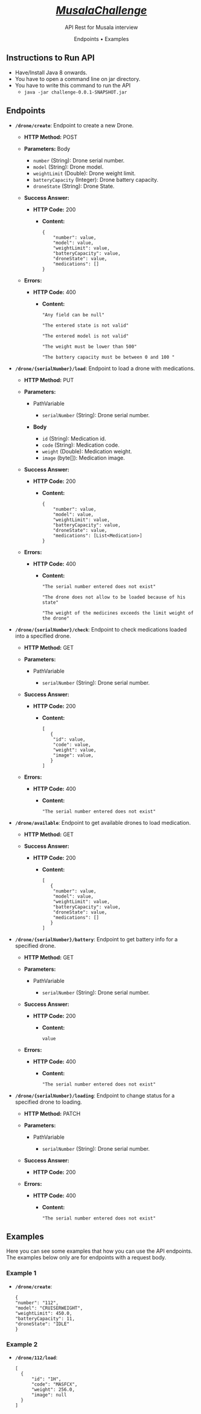 <h1 align="center"><u><i>MusalaChallenge</i></u></h1>

<p align="center">
  API Rest for Musala interview
</p>

<div align="center">
  <span>Endpoints</span> •
  <span>Examples</span>
</div>

## Instructions to Run API
- Have/Install Java 8 onwards.
- You have to open a command line on jar directory.
- You have to write this command to run the API
  - `java -jar challenge-0.0.1-SNAPSHOT.jar`


## Endpoints

- **`/drone/create`**: Endpoint to create a new Drone.

    - **HTTP Method:** POST
    - **Parameters:** Body

        - `number` (String): Drone serial number.
        - `model` (String): Drone model.
        - `weightLimit` (Double): Drone weight limit.
        - `batteryCapacity` (Integer): Drone battery capacity.
        - `droneState` (String): Drone State.

    - **Success Answer:**

        - **HTTP Code:** 200
          - **Content:**

            ```
            {
                "number": value,
                "model": value,
                "weightLimit": value,
                "batteryCapacity": value,
                "droneState": value,
                "medications": [] 
            }
            ```

    - **Errors:**

        - **HTTP Code:** 400
            - **Content:**

              ```
              "Any field can be null"
              ```
              ```
              "The entered state is not valid"
              ```
              ```
              "The entered model is not valid"
              ```
              ```
              "The weight must be lower than 500"
              ```
              ```
              "The battery capacity must be between 0 and 100 "
              ```

- **`/drone/{serialNumber}/load`**: Endpoint to load a drone with medications.

    - **HTTP Method:** PUT
    - **Parameters:** 
      - PathVariable

          - `serialNumber` (String): Drone serial number.
      
      - **Body**
        - `id` (String): Medication id.
        - `code` (String): Medication code.
        - `weight` (Double): Medication weight.
        - `image` (byte[]): Medication image.

    - **Success Answer:**

        - **HTTP Code:** 200
            - **Content:**

              ```
              {
                  "number": value,
                  "model": value,
                  "weightLimit": value,
                  "batteryCapacity": value,
                  "droneState": value,
                  "medications": [List<Medication>] 
              }
              ```

    - **Errors:**

        - **HTTP Code:** 400
            - **Content:**

              ```
              "The serial number entered does not exist"
              ```
              ```
              "The drone does not allow to be loaded because of his state"
              ```
              ```
              "The weight of the medicines exceeds the limit weight of the drone"
              ```

- **`/drone/{serialNumber}/check`**: Endpoint to check medications loaded into a specified drone.

    - **HTTP Method:** GET
    - **Parameters:**
        - PathVariable

            - `serialNumber` (String): Drone serial number.

    - **Success Answer:**

        - **HTTP Code:** 200
            - **Content:**

              ```
              [
                 {
                  "id": value,
                  "code": value,
                  "weight": value,
                  "image": value, 
                 }
              ]
              ```

    - **Errors:**

        - **HTTP Code:** 400
            - **Content:**

              ```
              "The serial number entered does not exist"
              ```

- **`/drone/available`**: Endpoint to get available drones to load medication.

    - **HTTP Method:** GET

    - **Success Answer:**

        - **HTTP Code:** 200
            - **Content:**

              ```
              [
                 {
                  "number": value,
                  "model": value,
                  "weightLimit": value,
                  "batteryCapacity": value,
                  "droneState": value,
                  "medications": [] 
                 }
              ]
              ```

- **`/drone/{serialNumber}/battery`**: Endpoint to get battery info for a specified drone.

    - **HTTP Method:** GET
    - **Parameters:**
        - PathVariable

            - `serialNumber` (String): Drone serial number.

    - **Success Answer:**

        - **HTTP Code:** 200
            - **Content:**

              ```
              value
              ```

    - **Errors:**

        - **HTTP Code:** 400
            - **Content:**

              ```
              "The serial number entered does not exist"
              ```

- **`/drone/{serialNumber}/loading`**: Endpoint to change status for a specified drone to loading.

    - **HTTP Method:** PATCH
    - **Parameters:**
        - PathVariable

            - `serialNumber` (String): Drone serial number.

    - **Success Answer:**

        - **HTTP Code:** 200

    - **Errors:**

        - **HTTP Code:** 400
            - **Content:**

              ```
              "The serial number entered does not exist"
              ```



## Examples

Here you can see some examples that how you can use the API endpoints. The examples below only are for endpoints with a request body.

### Example 1
- **`/drone/create`**:
  ```
  {
  "number": "112",
  "model": "CRUISERWEIGHT",
  "weightLimit": 450.0,
  "batteryCapacity": 11,
  "droneState": "IDLE"
  }
  ```

### Example 2
- **`/drone/112/load`**:
  ```
  [
    {
        "id": "1H",
        "code": "MASFCX",
        "weight": 256.0,
        "image": null
    }
  ]
  ```

  

